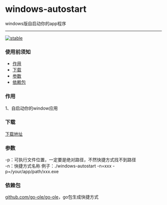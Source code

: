 # windows-autostart
windows版自启动你的app程序

---
[![stable](https://img.shields.io/badge/stable-stable-green.svg)](https://github.com/snail007/goproxy/)

### 使用前须知
 - [作用](#作用)
 - [下载](#下载)
 - [参数](#参数)
 - [依赖包](#依赖包)

### 作用
1、自启动你的window应用
 
### 下载
[下载地址](https://github.com/yincongcyincong/windows-autostart/releases)  

### 参数
-p：可执行文件位置，一定要是绝对路径，不然快捷方式找不到路径    
-n：快捷方式名称
例子：./windows-autostart -n=xxx -p=/your/app/path/xxx.exe

### 依赖包
[github.com/go-ole/go-ole](https://github.com/go-ole/go-ole)，go包生成快捷方式    
